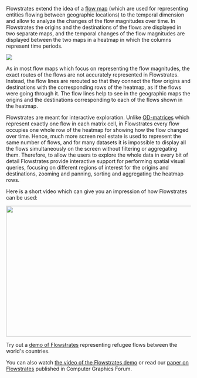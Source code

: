 Flowstrates extend the idea of a [flow map](http://en.wikipedia.org/wiki/Flow_map) (which are used for representing entities flowing between geographic locations) to the temporal dimension and allow to analyze the changes of the flow magnitudes over time.
In Flowstrates the origins and the destinations of the flows are displayed in two separate maps, and the temporal changes of the flow magnitudes are displayed between the two maps in a heatmap in which the columns represent time periods.

<a href='http://jflowmap.googlecode.com/svn/wiki/images/Sudan-to-Europe-stroke.png' title='Flowstrates: Refugees from Sudan in 1975-2009'><img src='http://jflowmap.googlecode.com/svn/wiki/images/flowstrates/Flowstrates3_x120.png' /></a>

As in most flow maps which focus on representing the flow magnitudes, the exact routes of the flows are not accurately represented in Flowstrates. Instead, the flow lines are rerouted so that
they connect the flow origins and destinations with the corresponding rows of the heatmap, as if the flows were going
through it.
The flow lines help to see in the geographic maps the  origins and the destinations corresponding to each of the flows shown in the heatmap.


Flowstrates are meant for interactive exploration. Unlike
[OD-matrices](http://people.hofstra.edu/geotrans/eng/ch5en/meth5en/odmatrix.html) which represent exactly one flow in each
matrix cell, in Flowstrates every flow occupies one whole row
of the heatmap for showing how the flow changed over time. Hence, much more screen real estate is used
to represent the same number of flows, and for many
datasets it is impossible to display all the flows simultaneously on the screen
without filtering or aggregating them.
Therefore, to allow the users to explore the whole data in every bit of
detail Flowstrates provide interactive support for performing spatial visual queries, focusing on different regions of interest for the origins
and destinations, zooming and panning, sorting and aggregating the heatmap rows.


Here is a short video which can give you an impression of how Flowstrates can be used:

<a href='http://www.youtube.com/watch?feature=player_embedded&v=nij8OUyiaV0' target='_blank'><img src='http://img.youtube.com/vi/nij8OUyiaV0/0.jpg' width='590' height=355 /></a>

Try out a [demo of Flowstrates](http://jflowmap.googlecode.com/svn/trunk/JFlowMap/demo/demo-applets.html?refugees-flowstrates) representing refugee flows between the world's countries.

You can also watch [the video of the Flowstrates demo](http://youtu.be/UQPN7o6A3Cg?hd=1)  or read our [paper on Flowstrates](http://diuf.unifr.ch/people/boyandii/papers/flowstrates-eurovis11.pdf) published in Computer Graphics Forum.

